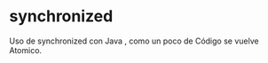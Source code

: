 synchronized
============

Uso de synchronized con Java , como un poco de Código se vuelve Atomico.
